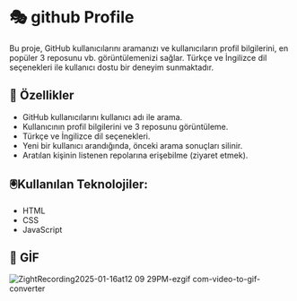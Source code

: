 # 🎭 github Profile
Bu proje, GitHub kullanıcılarını aramanızı ve kullanıcıların profil bilgilerini, en popüler 3 reposunu vb.
görüntülemenizi sağlar. Türkçe ve İngilizce dil seçenekleri ile kullanıcı dostu bir deneyim sunmaktadır.

## 🚀 Özellikler
- GitHub kullanıcılarını kullanıcı adı ile arama.
- Kullanıcının profil bilgilerini ve 3 reposunu görüntüleme.
- Türkçe ve İngilizce dil seçenekleri.
- Yeni bir kullanıcı arandığında, önceki arama sonuçları silinir.
- Aratılan kişinin listenen repolarına erişebilme (ziyaret etmek).
 
## 🖲️Kullanılan Teknolojiler:
- HTML
- CSS
- JavaScript

## 📸 GİF
![ZightRecording2025-01-16at12 09 29PM-ezgif com-video-to-gif-converter](https://github.com/user-attachments/assets/eba37c8d-7a86-4686-b9bc-05a18c1a183f)
